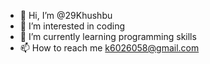- 👋 Hi, I’m @29Khushbu
- 👀 I’m interested in coding
- 🌱 I’m currently learning programming skills
- 📫 How to reach me k6026058@gmail.com 

<!---
29Khushbu/29Khushbu is a ✨ special ✨ repository because its `README.md` (this file) appears on your GitHub profile.
You can click the Preview link to take a look at your changes.
--->
